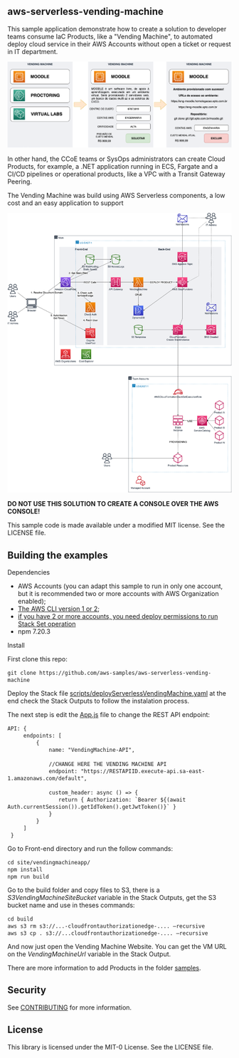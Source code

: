 ## aws-serverless-vending-machine

This sample application demonstrate how to create a solution to developer teams consume IaC Products, like a "Vending Machine", to automated deploy cloud service in their AWS Accounts without open a ticket or request in IT department.

<p align="center">
<img src="/images/vendingmachine-sample.png" width="550">
</p>

In other hand, the CCoE teams or SysOps administrators can create Cloud Products, for example, a .NET application running in ECS, Fargate and a CI/CD pipelines or operational products, like a VPC with a Transit Gateway Peering.

The Vending Machine was build using AWS Serverless components, a low cost and an easy application to support

<p align="center">
<img src="/images/vendingmachine-blogpost.png" width="550">
</p>

**DO NOT USE THIS SOLUTION TO CREATE A CONSOLE OVER THE AWS CONSOLE!**

This sample code is made available under a modified MIT license. See the LICENSE file.

## Building the examples
Dependencies

- AWS Accounts (you can adapt this sample to run in only one account, but it is recommended two or more accounts with AWS Organization enabled);
- [The AWS CLI version 1 or 2](https://docs.aws.amazon.com/cli/latest/userguide/welcome-versions.html);
- [if you have 2 or more accounts, you need deploy permissions to run Stack Set operation](https://docs.aws.amazon.com/AWSCloudFormation/latest/UserGuide/stacksets-prereqs.html)
- npm 7.20.3

Install

First clone this repo:

```
git clone https://github.com/aws-samples/aws-serverless-vending-machine
```

Deploy the Stack file [scripts/deployServerlessVendingMachine.yaml](./scripts/deployServerlessVendingMachine.yaml) at the end check the Stack Outputs to follow the instalation process.

The next step is edit the [App.js](site/vendingmachineapp/src/App.js) file to change the REST API endpoint:

```
API: {
     endpoints: [
         {
             name: "VendingMachine-API",

             //CHANGE HERE THE VENDING MACHINE API
             endpoint: "https://RESTAPIID.execute-api.sa-east-1.amazonaws.com/default",

             custom_header: async () => {
                return { Authorization: `Bearer ${(await Auth.currentSession()).getIdToken().getJwtToken()}` }
             }
         }
     ]
 }
```
Go to Front-end directory and run the follow commands:

```
cd site/vendingmachineapp/
npm install
npm run build
```

Go to the build folder and copy files to S3, there is a *S3VendingMachineSiteBucket* variable in the Stack Outputs, get the S3 bucket name and use in theses commands:

```
cd build
aws s3 rm s3://...-cloudfrontauthorizationedge-.... —recursive
aws s3 cp . s3://...cloudfrontauthorizationedge-.... —recursive
```

And now just open the Vending Machine Website. You can get the VM URL on the *VendingMachineUrl* variable in the Stack Output.

There are more information to add Products in the folder [samples](./samples).

## Security

See [CONTRIBUTING](CONTRIBUTING.md#security-issue-notifications) for more information.

## License

This library is licensed under the MIT-0 License. See the LICENSE file.
